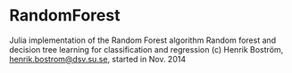 # RandomForest
Julia implementation of the Random Forest algorithm
Random forest and decision tree learning for classification and regression
(c) Henrik Boström, henrik.bostrom@dsv.su.se, started in Nov. 2014
